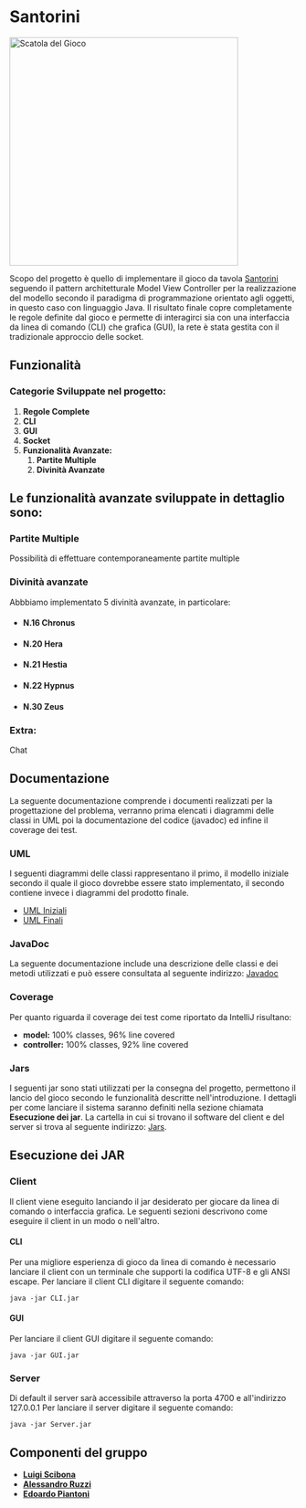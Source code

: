 # Santorini
<img src="https://github.com/Sciluxor/ing-sw-2020-Scibona-Ruzzi-Piantoni/blob/master/wiki-assets/gamebox.png" width="400" alt="Scatola del Gioco" align="center" /></a>

Scopo del progetto è quello di implementare il gioco da tavola [Santorini](http://www.craniocreations.it/prodotto/santorini/) seguendo il pattern architetturale Model View Controller per la realizzazione del modello secondo il paradigma di programmazione orientato agli oggetti, in questo caso con linguaggio Java. Il risultato finale copre completamente le regole definite dal gioco e permette di interagirci sia con una interfaccia da linea di comando (CLI) che grafica (GUI), la rete è stata gestita con il tradizionale approccio delle socket.

## Funzionalità

### Categorie Sviluppate nel progetto:
1) **Regole Complete**
2) **CLI**
3) **GUI**
4) **Socket**
5) **Funzionalità Avanzate:**
    1) **Partite Multiple**
    2) **Divinità Avanzate**

## Le funzionalità avanzate sviluppate in dettaglio sono:

### Partite Multiple
Possibilità di effettuare contemporaneamente partite multiple

### Divinità avanzate
Abbbiamo implementato 5 divinità avanzate, in particolare:
- #### N.16 Chronus
- #### N.20 Hera
- #### N.21 Hestia
- #### N.22 Hypnus
- #### N.30 Zeus

### Extra:
Chat

## Documentazione
La seguente documentazione comprende i documenti realizzati per la progettazione del problema, verranno prima elencati i diagrammi delle classi in UML poi la documentazione del codice (javadoc) ed infine il coverage dei test.

### UML
I seguenti diagrammi delle classi rappresentano il primo, il modello iniziale secondo il quale il gioco dovrebbe essere stato implementato, il secondo contiene invece i diagrammi del prodotto finale.
- [UML Iniziali]()
- [UML Finali]()

### JavaDoc
La seguente documentazione include una descrizione delle classi e dei metodi utilizzati e può essere consultata al seguente indirizzo: [Javadoc]()

### Coverage
Per quanto riguarda il coverage dei test come riportato da IntelliJ risultano:
- __model:__ 100% classes, 96% line covered
- __controller:__ 100% classes, 92% line covered

### Jars
I seguenti jar sono stati utilizzati per la consegna del progetto, permettono il lancio del gioco secondo le funzionalità descritte nell'introduzione. I dettagli per come lanciare il sistema saranno definiti nella sezione chiamata __Esecuzione dei jar__. La cartella in cui si trovano il software del client e del server si trova al seguente indirizzo: [Jars](https://github.com/Sciluxor/ing-sw-2020-Scibona-Ruzzi-Piantoni/tree/master/Jars).

## Esecuzione dei JAR
### Client
Il client viene eseguito lanciando il jar desiderato per giocare da linea di comando o interfaccia grafica. Le seguenti sezioni descrivono come eseguire il client in un modo o nell'altro.
#### CLI
Per una migliore esperienza di gioco da linea di comando è necessario lanciare il client con un terminale che supporti la codifica UTF-8 e gli ANSI escape. 
Per lanciare il client CLI digitare il seguente comando:
```
java -jar CLI.jar
```
#### GUI
Per lanciare il client GUI digitare il seguente comando:
```
java -jar GUI.jar
```
### Server
Di default il server sarà accessibile attraverso la porta 4700 e all'indirizzo 127.0.0.1
Per lanciare il server digitare il seguente comando:
```
java -jar Server.jar
```
## Componenti del gruppo
- [__Luigi Scibona__](https://github.com/Sciluxor)
- [__Alessandro Ruzzi__](https://github.com/alexruzzi98)
- [__Edoardo Piantoni__](https://github.com/edoardopiantoni)
